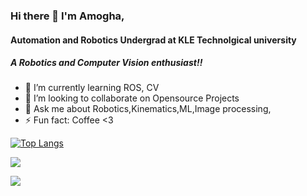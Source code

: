 ### Hi there 👋 I'm Amogha,

#### Automation and Robotics Undergrad at KLE Technolgical university
##### A Robotics and Computer Vision enthusiast!!

- 🌱 I’m currently learning ROS, CV
- 👯 I’m looking to collaborate on Opensource Projects
- 💬 Ask me about Robotics,Kinematics,ML,Image processing,
- ⚡ Fun fact: Coffee <3



[![Top Langs](https://github-readme-stats.vercel.app/api/top-langs/?username=anuraghazra&langs_count=8&&show_icons=true&title_color=ffffff&icon_color=bb2acf&text_color=daf7dc&bg_color=151515)](https://github.com/anuraghazra/github-readme-stats)

<img src="https://github-readme-stats.vercel.app/api?username=amoghatsunil&&show_icons=true&title_color=ffffff&icon_color=bb2acf&text_color=daf7dc&bg_color=151515">

![](https://komarev.com/ghpvc/?username=amoghatsunil)
